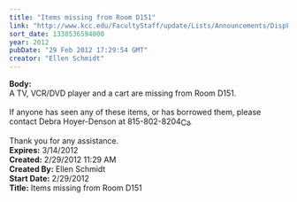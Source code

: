 ```yaml
---
title: "Items missing from Room D151"
link: "http://www.kcc.edu/FacultyStaff/update/Lists/Announcements/DispForm.aspx?ID=622"
sort_date: 1330536594000
year: 2012
pubDate: "29 Feb 2012 17:29:54 GMT"
creator: "Ellen Schmidt"
---
```


<div><b>Body:</b> <div class=ExternalClass6C1EF313897347A0800918E72DB67D24><div>A TV, VCR/DVD player and a cart are missing from Room D151.</div>
<div> </div>
<div>If anyone has seen any of these items, or has borrowed them, please contact Debra Hoyer-Denson at <span style="white-space:nowrap" class=baec5a81-e4d6-4674-97f3-e9220f0136c1>815-802-8204<a style="border-bottom:medium none;position:static !important;border-left:medium none;margin:0px;width:16px;bottom:0px;display:inline;white-space:nowrap;float:none;height:16px;vertical-align:middle;overflow:hidden;border-top:medium none;top:0px;cursor:hand;right:0px;border-right:medium none;left:0px" title="Call: 815-802-8204" href="#"><img style="border-bottom:medium none;position:static !important;border-left:medium none;margin:0px;width:16px;bottom:0px;display:inline;white-space:nowrap;float:none;height:16px;vertical-align:middle;overflow:hidden;border-top:medium none;top:0px;cursor:hand;right:0px;border-right:medium none;left:0px" title="Call: 815-802-8204"></a></span>.</div>
<div> </div>
<div>Thank you for any assistance.</div></div></div>
<div><b>Expires:</b> 3/14/2012</div>
<div><b>Created:</b> 2/29/2012 11:29 AM</div>
<div><b>Created By:</b> Ellen Schmidt</div>
<div><b>Start Date:</b> 2/29/2012</div>
<div><b>Title:</b> Items missing from Room D151</div>
